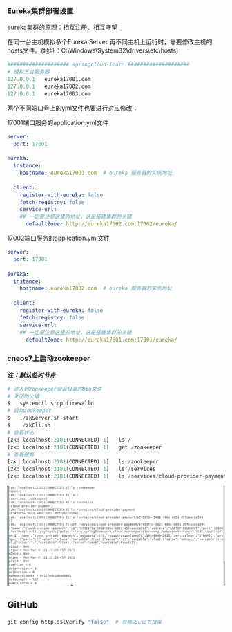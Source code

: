 ### Eureka集群部署设置

eureka集群的原理：相互注册、相互守望

在同一台主机模拟多个Eureka Server 再不同主机上运行时，需要修改主机的hosts文件。(地址：C:\Windows\System32\drivers\etc\hosts)

```python
#################### springcloud-learn ####################
# 模拟三台服务器
127.0.0.1	eureka17001.com
127.0.0.1	eureka17002.com
127.0.0.1	eureka17003.com
```



两个不同端口号上的yml文件也要进行对应修改：

17001端口服务的application.yml文件

```yml
server:
  port: 17001

eureka:
  instance:
    hostname: eureka17001.com  # eureka 服务器的实例地址

  client:
    register-with-eureka: false
    fetch-registry: false
    service-url:
    ## 一定要注意这里的地址，这是搭建集群的关键
      defaultZone: http://eureka17002.com:17002/eureka/
```



17002端口服务的application.yml文件

```yml
server:
  port: 17001

eureka:
  instance:
    hostname: eureka17002.com  # eureka 服务器的实例地址

  client:
    register-with-eureka: false
    fetch-registry: false
    service-url:
    ## 一定要注意这里的地址，这是搭建集群的关键
      defaultZone: http://eureka17001.com:17001/eureka/
```



### cneos7上启动zookeeper

***注：默认临时节点***

```python
# 进入到zookeeper安装目录的bin文件
# 关闭防火墙
$ 	systemctl stop firewalld
# 启动zookeeper
$	./zkServer.sh start
$	./zkCli.sh
# 查看状态
[zk: localhost:2181(CONNECTED) 1] 	ls /
[zk: localhost:2181(CONNECTED) 1] 	get /zookeeper
# 查看服务
[zk: localhost:2181(CONNECTED) 1] 	ls /zookeeper
[zk: localhost:2181(CONNECTED) 1]	ls /services
[zk: localhost:2181(CONNECTED) 1]	ls /services/cloud-provider-payment
```

![zookeeper00](.\static\picture\zookeeper00.png)





## GitHub

```python
git config http.sslVerify "false"  # 忽略SSL证书错误
```


